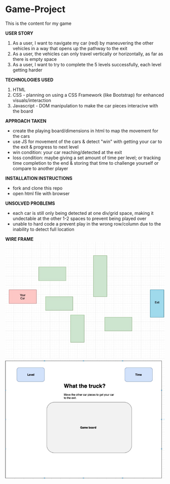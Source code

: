 # Game-Project
This is the content for my game

**USER STORY**
1. As a user, I want to navigate my car (red) by maneuvering the other vehicles in a way that opens up the pathway to the exit
2. As a user, the vehicles can only travel vertically or horizontally, as far as there is empty space
3. As a user, I want to try to complete the 5 levels successfully, each level getting harder 

**TECHNOLOGIES USED**
1. HTML
2. CSS - planning on using a CSS Framework (like Bootstrap) for enhanced visuals/interaction
3. Javascript - DOM manipulation to make the car pieces interacive with the board

**APPROACH TAKEN**
- create the playing board/dimensions in html to map the movement for the cars
- use JS for movement of the cars & detect "win" with getting your car to the exit & progress to next level
- win condition: your car reaching/detected at the exit
- loss condition: maybe giving a set amount of time per level; or tracking time completion to the end & storing that time to challenge yourself or compare to another player

**INSTALLATION INSTRUCTIONS**
- fork and clone this repo
- open html file with browser

**UNSOLVED PROBLEMS**
- each car is still only being detected at one div/grid space, making it undectable at the other 1-2 spaces to prevent being played over
- unable to hard code a prevent play in the wrong row/column due to the inability to detect full location

**WIRE FRAME**
![board example](images/wireframe_for_game.jpg)
![page](images/fullpage.jpeg)